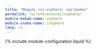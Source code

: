 ```yaml
---
title: "Модуль csi-vsphere: настройки"
permalink: ru/reference/mc/vsphere/
module-kebab-name: vsphere
module-snake-name: cvsphere
lang: ru
---
```


{% include module-configuration.liquid %}

<!-- SCHEMA -->